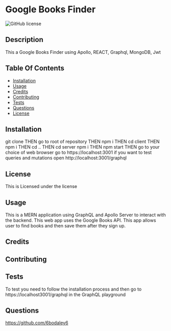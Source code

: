 # Google Books Finder

![GitHub license](https://img.shields.io/badge/license--blue.svg)

## Description

This a Google Books Finder using Apollo, REACT, Graphql, MongoDB, Jwt

## Table Of Contents

- [Installation](#installation)
- [Usage](#Usage)
- [Credits](#Credits)
- [Contributing](#Contributing)
- [Tests](#Tests)
- [Questions](#Questions)
- [License](#license)

## Installation

git clone THEN go to root of repository THEN npm i THEN cd client THEN npm i THEN cd .. THEN cd server npm i THEN npm start THEN go to your choice of web browser go to https://localhost:3001
if you want to test queries and mutations
open http://localhost:3001/graphql
## License

This is Licensed under the license

## Usage

This is a MERN application using GraphQL and Apollo Server to interact with the backend. This web app uses the Google Books API. This app allows user to find books and then save them after they sign up.

## Credits

## Contributing

## Tests

To test you need to follow the installation process and then go to https://localhost3001/graphql in the GraphQL playground

## Questions

https://github.com/6bodaley6
